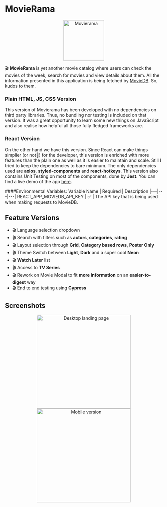 # MovieRama

<p align="center">
<img src="https://i.ibb.co/z4n6xtd/logo512.png" height="130px" alt="Movierama"/>
</p>

🎬 **MovieRama** is yet another movie catalog where users can check the movies of the week, search for movies and view details about them. All the information presented in this application is being fetched by [MovieDB](https://www.themoviedb.org/). So, kudos to them.

### Plain HTML, JS, CSS Version

This version of Movierama has been developed with no dependencies on third party libraries. Thus, no bundling nor testing is included on that version. It was a great opportunity to learn some new things on JavaScript and also realise how helpful all those fully fledged frameworks are.

### React Version

On the other hand we have this version. Since React can make things simplier (or not🤣) for the developer, this version is enriched with more features than the plain one as well as it is easier to maintain and scale. Still I tried to keep the dependencies to bare minimum. The only dependencies used are **axios**, **styled-components** and **react-hotkeys**. This version also contains Unit Testing on most of the components, done by **Jest**. You can find a live demo of the app [here](https://movierama-ebektasiadis.vercel.app/ "here").

####Environmental Variables:
Variable Name | Required | Description
|---|---|---|
REACT_APP_MOVIEDB_API_KEY | ✅ | The API key that is being used when making requests to MovieDB.

## Feature Versions
- 🎬 Language selection dropdown
- 🎬 Search with filters such as **actors**, **categories**, **rating**
- 🎬 Layout selection through **Grid**, **Category based rows**, **Poster Only**
- 🎬 Theme Switch between **Light**, **Dark** and a super cool **Neon**
- 🎬 **Watch Later** list
- 🎬 Access to **TV Series**
- 🎬 Rework on Movie Modal to fit **more information** on an **easier-to-digest** way
- 🎬 End to end testing using **Cypress**

## Screenshots

<p align="center">
<img src="https://i.ibb.co/YXCnP2q/movierama1080p.png" height="300px" alt="Desktop landing page">

<img src="https://i.ibb.co/CJtXgBZ/modal1080p.png" height="300px" alt="Mobile version">
</p>
